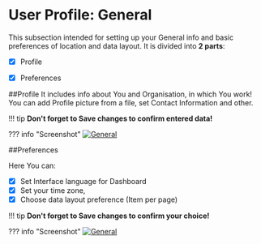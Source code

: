 # User Profile: General


This subsection intended  for setting up your General info and basic preferences of location and data layout.
It is divided into **2 parts**:

- [x] Profile
- [x] Preferences


##Profile
It includes info about You and Organisation, in which You work! 
You can add Profile picture from a file, set Contact Information and other.

!!! tip
    **Don't forget to Save changes to confirm entered data!**

??? info "Screenshot"
    [![General](../images/general1.png)](../images/general1.png)


##Preferences

Here You can:

- [x] Set Interface language for Dashboard 
- [x] Set your time zone,
- [x] Choose data layout preference (Item per page)

!!! tip
   **Don't forget to Save changes to confirm your choice!**

??? info "Screenshot"
    [![General](../images/general2.png)](../images/general2.png)